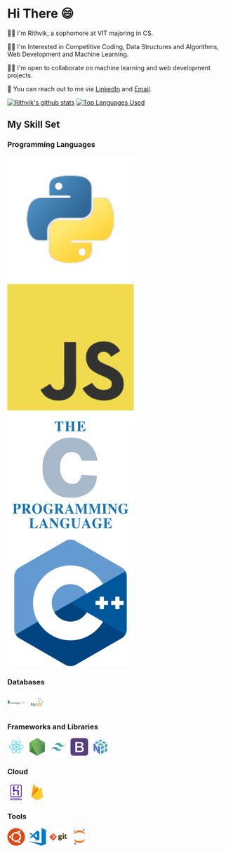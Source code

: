 # Hi There :smile:

:student: I'm Rithvik, a sophomore at VIT majoring in CS. 

:man_technologist: I'm Interested in Competitive Coding, Data Structures and Algorithms, Web Development and Machine Learning.

:raising_hand_man: I'm open to collaborate on machine learning and web development projects.

:email: You can reach out to me via [LinkedIn](https://www.linkedin.com/in/sai-rithvik-ayithapu-3568881a3) and [Email](mailto:rithvikayithapu@gmail.com).

[![Rithvik's github stats](https://github-readme-stats.vercel.app/api?username=rithvik2607&count_private=true&show_icons=true&theme=cobalt)](https://github.com/anuraghazra/github-readme-stats)  [![Top Languages Used](https://github-readme-stats.vercel.app/api/top-langs/?username=rithvik2607&hide=css)](https://github.com/anuraghazra/github-readme-stats)


## My Skill Set

### Programming Languages

![Python](https://github.com/github/explore/blob/master/topics/python/python.png)
![JavaScript](https://github.com/github/explore/blob/master/topics/javascript/javascript.png)
![C](https://github.com/github/explore/blob/master/topics/c/c.png)
![C++](https://github.com/github/explore/blob/master/topics/cpp/cpp.png)

### Databases

<span>
  <img style="display: inline-block;" src="https://github.com/github/explore/blob/master/topics/mongodb/mongodb.png" alt="MongoDB" width="40" height="40" />&nbsp;
  <img style="display: inline-block;" src="https://github.com/github/explore/blob/master/topics/mysql/mysql.png" alt="MySQL" width="40" height="40" />&nbsp;
</span>

### Frameworks and Libraries

<span>
  <img style="display: inline-block;" src="https://github.com/github/explore/blob/master/topics/react/react.png" alt="React" width="40" height="40" />&nbsp;
  <img style="display: inline-block;" src="https://github.com/github/explore/blob/master/topics/nodejs/nodejs.png" alt="NodeJS" width="40" height="40" />&nbsp;
  <img style="display: inline-block;" src="https://github.com/github/explore/blob/master/topics/tailwind/tailwind.png" alt="tailwindCSS" width="40" height="40" />&nbsp;
  <img style="display: inline-block;" src="https://github.com/github/explore/blob/master/topics/bootstrap/bootstrap.png" alt="Bootstrap" width="40" height="40" />&nbsp;
  <img style="display: inline-block;" src="https://github.com/github/explore/blob/master/topics/numpy/numpy.png" alt="numpy" width="40" height="40" />&nbsp;
</span>

### Cloud

<span>
  <img style="display: inline-block;" src="https://github.com/github/explore/blob/master/topics/heroku/heroku.png" alt="Heroku" width="40" height="40" />&nbsp;
  <img style="display: inline-block;" src="https://github.com/github/explore/blob/master/topics/firebase/firebase.png" alt="Firebase" width="40" height="40" />&nbsp;
</span>

### Tools

<span>
  <img style="display: inline-block;" src="https://github.com/github/explore/blob/master/topics/ubuntu/ubuntu.png" alt="Ubuntu" width="40" height="40" />&nbsp;
  <img style="display: inline-block;" src="https://github.com/github/explore/blob/master/topics/visual-studio-code/visual-studio-code.png" alt="VSCode" width="40" height="40" />&nbsp;
  <img style="display: inline-block;" src="https://github.com/github/explore/blob/master/topics/git/git.png" alt="Git" width="40" height="40" />&nbsp;
  <img style="display: inline-block;" src="https://github.com/github/explore/blob/master/topics/jupyter-notebook/jupyter-notebook.png" alt="Git" width="40" height="40" />&nbsp;
</span>
